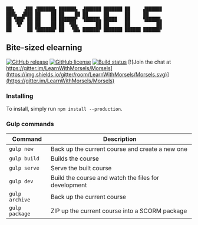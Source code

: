 ```
██▙    ▟██ ▟██████▙ ██████▙  ▟██████ ███████ ██     ▟██████
███▙  ▟███ ██    ██ ██    ██ ██      ██      ██     ██
██ ▜██▛ ██ ██    ██ ██████▛  ▜█████▙ █████   ██     ▜█████▙
██  ▜▛  ██ ██    ██ ██  ▜█▙       ██ ██      ██          ██
██      ██ ▜██████▛ ██   ▜█▙ ██████▛ ███████ ██████ ██████▛
```

## Bite-sized elearning


[![GitHub release](https://img.shields.io/github/release/LearnWithMorsels/Morsels.svg)](https://github.com/LearnWithMorsels/Morsels/releases?label=latest) [![GitHub license](https://img.shields.io/github/license/LearnWithMorsels/Morsels.svg)](http://www.gnu.org/licenses/gpl-3.0.en.html) [![Build status](https://img.shields.io/travis/LearnWithMorsels/Morsels.svg)](https://travis-ci.org/LearnWithMorsels/Morsels) [![Join the chat at https://gitter.im/LearnWithMorsels/Morsels](https://img.shields.io/gitter/room/LearnWithMorsels/Morsels.svg)](https://gitter.im/LearnWithMorsels/Morsels)

### Installing

To install, simply run `npm install --production`.

### Gulp commands

| Command        | Description                                          |
| -------------- | ---------------------------------------------------- |
| `gulp new`     | Back up the current course and create a new one      |
| `gulp build`   | Builds the course                                    |
| `gulp serve`   | Serve the built course                               |
| `gulp dev`     | Build the course and watch the files for development |
| `gulp archive` | Back up the current course                           |
| `gulp package` | ZIP up the current course into a SCORM package       |